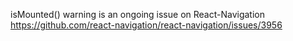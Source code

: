 isMounted() warning is an ongoing issue on React-Navigation https://github.com/react-navigation/react-navigation/issues/3956
